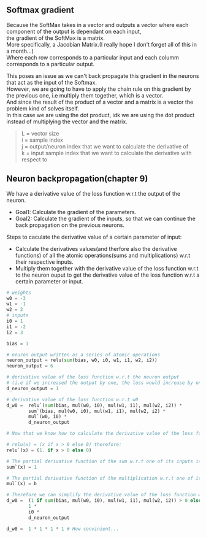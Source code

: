## Softmax gradient  
  
Because the SoftMax takes in a vector and outputs a vector where each component of the output is dependant on each input,   
the gradient of the SoftMax is a matrix.  
More specifically, a Jacobian Matrix.(I really hope I don't forget all of this in a month...)  
Where each row corresponds to a particular input and each columm corresponds to a particular output.  
  
This poses an issue as we can't back propagate this gradient in the neurons that act as the input of the Softmax.  
However, we are going to have to apply the chain rule on this gradient by the previous one, i.e multiply them together, which is a vector.  
And since the result of the product of a vector and a matrix is a vector the problem kind of solves itself.  
In this case we are using the dot product, idk we are using the dot product instead of multiplying the vector and the matrix.  
  
> L = vector size  
> i = sample index  
> j = output/neuron index that we want to calculate the derivative of  
> k = input sample index that we want to calculate the derivative with respect to  

## Neuron backpropagation(chapter 9)

We have a derivative value of the loss function w.r.t the output of the neuron.  
- Goal1: Calculate the gradient of the parameters.
- Goal2: Calculate the gradient of the inputs, so that we can continue the back propagation on the previous neurons.  

Steps to caculate the derivative value of a certain parameter of input:
- Calculate the derivatives values(and therfore also the derivative functions) of all the atomic operations(sums and multiplications) w.r.t their respective inputs.  
- Multiply them together with the derivative value of the loss function w.r.t to the neuron ouput to get the derivative value of the loss function w.r.t a certain parameter or input.

```python
# weights
w0 = -3
w1 = -1
w2 = 2 
# inputs
i0 = 1
i1 = -2
i2 = 3

bias = 1

# neuron output written as a series of atomic operations
neuron_output = relu(sum(bias, w0, i0, w1, i1, w2, i2))
neuron_output = 6

# derivative value of the loss function w.r.t the neuron output
# (i.e if we increased the output by one, the loss would increase by one)
d_neuron_output = 1

# derivative value of the loss function w.r.t w0
d_w0 =  relu`(sum(bias, mul(w0, i0), mul(w1, i1), mul(w2, i2)) * 
        sum`(bias, mul(w0, i0), mul(w1, i1), mul(w2, i2) * 
        mul`(w0, i0) *
        d_neuron_output

# Now that we know how to calculate the derivative value of the loss function w.r.t w0, we just need to cacluate the dreivatives.  

# relu(x) = (x if x > 0 else 0) therefore:
relu`(x) = (1. if x > 0 else 0)

# The partial derivative function of the sum w.r.t one of its inputs is always 1.
sum`(x) = 1

# The partial derivative function of the multiplication w.r.t one of its input(a) is always equal to the other input(b).
mul`(x) = b

# Therefore we can simplify the derivative value of the loss function w.r.t w0 equation to:
d_w0 =  (1 if sum(bias, mul(w0, i0), mul(w1, i1), mul(w2, i2)) > 0 else 9) *
        1 *
        i0 *
        d_neuron_output

d_w0 =  1 * 1 * 1 * 1 # How convinient...
```